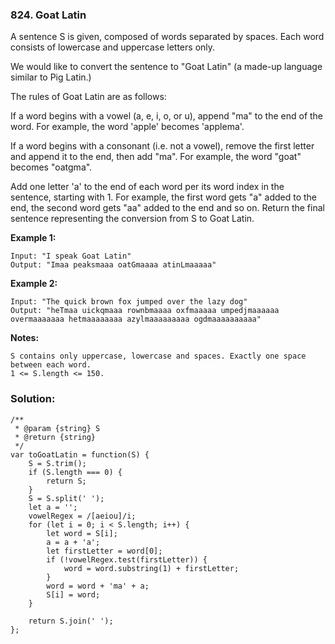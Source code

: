 ### 824. Goat Latin

A sentence S is given, composed of words separated by spaces. Each word consists of lowercase and uppercase letters only.

We would like to convert the sentence to "Goat Latin" (a made-up language similar to Pig Latin.)

The rules of Goat Latin are as follows:

If a word begins with a vowel (a, e, i, o, or u), append "ma" to the end of the word.
For example, the word 'apple' becomes 'applema'.
 
If a word begins with a consonant (i.e. not a vowel), remove the first letter and append it to the end, then add "ma".
For example, the word "goat" becomes "oatgma".
 
Add one letter 'a' to the end of each word per its word index in the sentence, starting with 1.
For example, the first word gets "a" added to the end, the second word gets "aa" added to the end and so on.
Return the final sentence representing the conversion from S to Goat Latin.  

**Example 1:**
```
Input: "I speak Goat Latin"
Output: "Imaa peaksmaaa oatGmaaaa atinLmaaaaa"
```

**Example 2:**
```
Input: "The quick brown fox jumped over the lazy dog"
Output: "heTmaa uickqmaaa rownbmaaaa oxfmaaaaa umpedjmaaaaaa overmaaaaaaa hetmaaaaaaaa azylmaaaaaaaaa ogdmaaaaaaaaaa"
``` 

**Notes:**
```
S contains only uppercase, lowercase and spaces. Exactly one space between each word.
1 <= S.length <= 150.
```

### Solution:
```
/**
 * @param {string} S
 * @return {string}
 */
var toGoatLatin = function(S) {
    S = S.trim();
    if (S.length === 0) {
        return S;
    }
    S = S.split(' ');
    let a = '';
    vowelRegex = /[aeiou]/i;
    for (let i = 0; i < S.length; i++) {
        let word = S[i];
        a = a + 'a';
        let firstLetter = word[0];
        if (!vowelRegex.test(firstLetter)) {
            word = word.substring(1) + firstLetter;
        }
        word = word + 'ma' + a;
        S[i] = word;
    }
    
    return S.join(' ');
};
```
